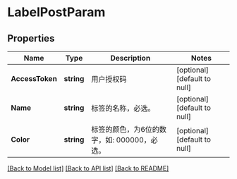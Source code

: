 # LabelPostParam

## Properties
Name | Type | Description | Notes
------------ | ------------- | ------------- | -------------
**AccessToken** | **string** | 用户授权码 | [optional] [default to null]
**Name** | **string** | 标签的名称，必选。 | [optional] [default to null]
**Color** | **string** | 标签的颜色，为6位的数字，如: 000000，必选。 | [optional] [default to null]

[[Back to Model list]](../README.md#documentation-for-models) [[Back to API list]](../README.md#documentation-for-api-endpoints) [[Back to README]](../README.md)